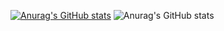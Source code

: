 [![Anurag's GitHub stats](https://github-readme-stats.vercel.app/api?username=Mystuddent)](https://github.com/anuraghazra/github-readme-stats)
![Anurag's GitHub stats](https://github-readme-stats.vercel.app/api?username=Mystuddent&count_private=true)
